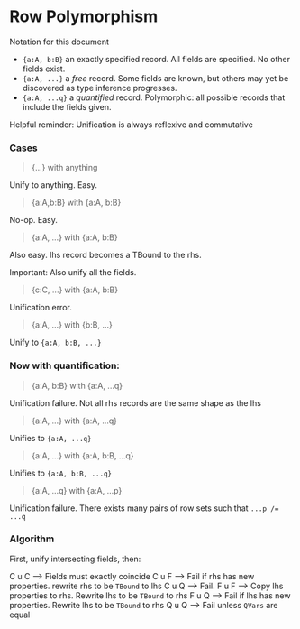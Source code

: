# Row Polymorphism

Notation for this document

* `{a:A, b:B}` an exactly specified record.  All fields are specified.  No other fields exist.
* `{a:A, ...}` a *free* record.  Some fields are known, but others may yet be discovered as type inference progresses.
* `{a:A, ...q}` a *quantified* record.  Polymorphic: all possible records that include the fields given.

Helpful reminder: Unification is always reflexive and commutative

### Cases

> {...} with anything

Unify to anything.  Easy.

> {a:A,b:B} with {a:A, b:B}

No-op.  Easy.

> {a:A, ...} with {a:A, b:B}

Also easy.  lhs record becomes a TBound to the rhs.

Important: Also unify all the fields.

> {c:C, ...} with {a:A, b:B}

Unification error.

> {a:A, ...} with {b:B, ...}

Unify to `{a:A, b:B, ...}`

### Now with quantification:

> {a:A, b:B} with {a:A, ...q}

Unification failure.  Not all rhs records are the same shape as the lhs

> {a:A, ...} with {a:A, ...q}

Unifies to `{a:A, ...q}`

> {a:A, ...} with {a:A, b:B, ...q}

Unifies to `{a:A, b:B, ...q}`

> {a:A, ...q} with {a:A, ...p}

Unification failure.  There exists many pairs of row sets such that `...p /= ...q`

### Algorithm

First, unify intersecting fields, then:

C u C --> Fields must exactly coincide
C u F --> Fail if rhs has new properties.  rewrite rhs to be `TBound` to lhs
C u Q --> Fail.
F u F --> Copy lhs properties to rhs.  Rewrite lhs to be `TBound` to rhs
F u Q --> Fail if lhs has new properties.  Rewrite lhs to be `TBound` to rhs
Q u Q --> Fail unless `QVars` are equal
